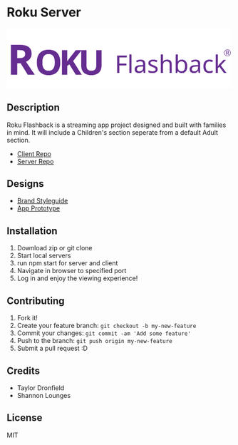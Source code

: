 # Roku Server

![alt](public/images/Roku_lightlogo.svg)

## Description
Roku Flashback is a streaming app project designed and built with families in mind. It will include a Children's section seperate from a default Adult section. 

- [Client Repo](https://github.com/tdronfield/dronfield_t_lounges_s_rokuclient) 
- [Server Repo](https://github.com/tdronfield/dronfield_t_lounges_s_roku)

## Designs
- [Brand Styleguide](https://drive.google.com/file/d/1HOeaPZ0NZ-USLpwpRnezCb2Lfa9up5iJ/view?usp=sharing) 
- [App Prototype](https://xd.adobe.com/view/95bdb0c0-47ad-42ce-a507-693f8ee49dae-c0ee/) 

## Installation

1. Download zip or git clone
2. Start local servers
3. run npm start for server and client
4. Navigate in browser to specified port
5. Log in and enjoy the viewing experience!


## Contributing

1. Fork it!
2. Create your feature branch: `git checkout -b my-new-feature`
3. Commit your changes: `git commit -am 'Add some feature'`
4. Push to the branch: `git push origin my-new-feature`
5. Submit a pull request :D


## Credits

- Taylor Dronfield
- Shannon Lounges

## License

MIT

